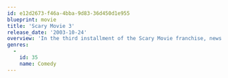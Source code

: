 ```yaml
---
id: e12d2673-f46a-4bba-9d83-36d450d1e955
blueprint: movie
title: 'Scary Movie 3'
release_date: '2003-10-24'
overview: 'In the third installment of the Scary Movie franchise, news anchorwoman Cindy Campbell has to investigate mysterious crop circles and killing video tapes, and help the President stop an alien invasion in the process.'
genres:
  -
    id: 35
    name: Comedy
---
```

